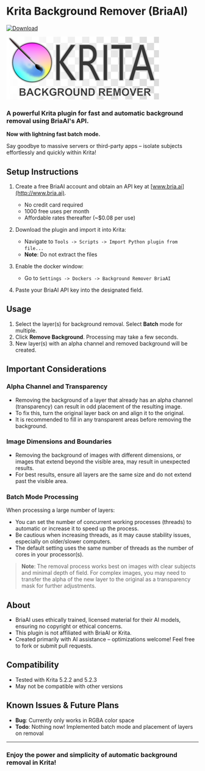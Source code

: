 # Krita Background Remover (BriaAI)

[![Download](https://img.shields.io/github/v/release/agoulddesign/krita-bg-remove-bria?style=for-the-badge&label=Download)](https://github.com/agoulddesign/krita-bg-remove-bria/releases/)

[![Krita Logo](https://raw.githubusercontent.com/agoulddesign/krita-bg-remove-bria/main/misc/krita05.png)](https://krita.org)

### A powerful Krita plugin for fast and automatic background removal using BriaAI's API.

**Now with lightning fast batch mode.**

Say goodbye to massive servers or third-party apps – isolate subjects effortlessly and quickly within Krita!

## Setup Instructions

1. Create a free BriaAI account and obtain an API key at [www.bria.ai](http://www.bria.ai).
   - No credit card required
   - 1000 free uses per month
   - Affordable rates thereafter (~$0.08 per use)

2. Download the plugin and import it into Krita:
   - Navigate to `Tools -> Scripts -> Import Python plugin from file...`
   - **Note**: Do not extract the files

3. Enable the docker window:
   - Go to `Settings -> Dockers -> Background Remover BriaAI`

4. Paste your BriaAI API key into the designated field.

## Usage

1. Select the layer(s) for background removal. Select **Batch** mode for multiple.
2. Click **Remove Background**. Processing may take a few seconds.
3. New layer(s) with an alpha channel and removed background will be created.

## Important Considerations

### Alpha Channel and Transparency

- Removing the background of a layer that already has an alpha channel (transparency) can result in odd placement of the resulting image.
- To fix this, turn the original layer back on and align it to the original.
- It is recommended to fill in any transparent areas before removing the background.

### Image Dimensions and Boundaries

- Removing the background of images with different dimensions, or images that extend beyond the visible area, may result in unexpected results.
- For best results, ensure all layers are the same size and do not extend past the visible area.

### Batch Mode Processing

When processing a large number of layers:

- You can set the number of concurrent working processes (threads) to automatic or increase it to speed up the process.
- Be cautious when increasing threads, as it may cause stability issues, especially on older/slower computers.
- The default setting uses the same number of threads as the number of cores in your processor(s).


> **Note**: The removal process works best on images with clear subjects and minimal depth of field. For complex images, you may need to transfer the alpha of the new layer to the original as a transparency mask for further adjustments.

## About

- BriaAI uses ethically trained, licensed material for their AI models, ensuring no copyright or ethical concerns.
- This plugin is not affiliated with BriaAI or Krita.
- Created primarily with AI assistance – optimizations welcome! Feel free to fork or submit pull requests.

## Compatibility

- Tested with Krita 5.2.2 and 5.2.3
- May not be compatible with other versions

## Known Issues & Future Plans

- **Bug**: Currently only works in RGBA color space
- **Todo**: Nothing now! Implemented batch mode and placement of layers on removal

---

### Enjoy the power and simplicity of automatic background removal in Krita!

